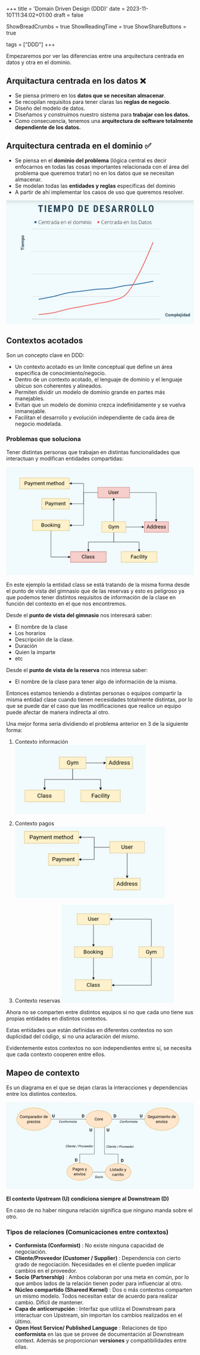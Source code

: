 +++
title = 'Domain Driven Design (DDD)'
date = 2023-11-10T11:34:02+01:00
draft = false

ShowBreadCrumbs = true
ShowReadingTime = true
ShowShareButtons = true

tags = ["DDD"]
+++

Empezaremos por ver las diferencias entre una arquitectura centrada en datos y otra en el dominio.

## Arquitactura centrada en los datos ❌

- Se piensa primero en los **datos que se necesitan almacenar**.
- Se recopilan requisitos para tener claras las **reglas de negocio**.
- Diseño del modelo de datos.
- Diseñamos y construimos nuestro sistema para **trabajar con los datos.**
- Como consecuencia, tenemos una **arquitectura de software totalmente dependiente de los datos.**

## Arquitectura centrada en el dominio ✅

- Se piensa en el **dominio del problema** (lógica central es decir enfocarnos en todas las cosas importantes relacionada con el área del problema que queremos tratar) no en los datos que se necesitan almacenar.
- Se modelan todas las **entidades y reglas** especificas del dominio
- A partir de ahí implementar los casos de uso que queremos resolver.

![DDD](../../images/DDD.png)

## Contextos acotados

Son un concepto clave en DDD:

- Un contexto acotado es un límite conceptual que define un área especifica de conocimiento/negocio.
- Dentro de un contexto acotado, el lenguaje de dominio y el lenguaje ubicuo son coherentes y alineados.
- Permiten dividir un modelo de dominio grande en partes más manejables.
- Evitan que un modelo de dominio crezca indefinidamente y se vuelva inmanejable.
- Facilitan el desarrollo y evolución independiente de cada área de negocio modelada.

### Problemas que soluciona

Tener distintas personas que trabajan en distintas funcionalidades que interactuan y modifican entidades compartidas:

![Diagrama-DDD](../../images/DDD-diagrama.png)

En este ejemplo la entidad class se está tratando de la misma forma desde el punto de vista del gimnasio que de las reservas y esto es peligroso ya que podemos tener distintos requisitos de información de la clase en función del contexto en el que nos encontremos.

Desde el **punto de vista del gimnasio** nos interesará saber:

- El nombre de la clase
- Los horarios
- Descripción de la clase.
- Duración
- Quien la imparte
- etc

Desde el **punto de vista de la reserva** nos interesa saber:

- El nombre de la clase para tener algo de información de la misma.

Entonces estamos teniendo a distintas personas o equipos compartir la misma entidad clase cuando tienen necesidades totalmente distintas, por lo que se puede dar el caso que las modificaciones que realice un equipo puede afectar de manera indirecta al otro.

Una mejor forma sería dividiendo el problema anterior en 3 de la siguiente forma:

1. Contexto información
![DDD-info](../../images/DDD-info.png)

2. Contexto pagos
![DDD-pagos](../../images/DDD-pagos.png)

3. Contexto reservas
![DDD-reservas](../../images/DDD-reservas.png)

Ahora no se comparten entre distintos equipos si no que cada uno tiene sus propias entidades en distintos contextos.

Estas entidades que están definidas en diferentes contextos no son duplicidad del código, si no una aclaración del mismo.

Evidentemente estos contextos no son independientes entre sí, se necesita que cada contexto cooperen entre ellos.

## Mapeo de contexto

Es un diagrama en el que se dejan claras la interacciones y dependencias entre los distintos contextos.

![DDD-mapeo](../../images/DDD-mapeo.png)

**El contexto Upstream (U) condiciona siempre al Downstream (D)**

En caso de no haber ninguna relación significa que ninguno manda sobre el otro.

### Tipos de relaciones (Comunicaciones entre contextos)

- **Conformista (Conformist)** : No existe ninguna capacidad de negociación.
- **Cliente/Proveedor (Customer / Supplier)** : Dependencia con cierto grado de negociación. Necesidades en el cliente pueden implicar cambios en el proveedor.
- **Socio (Partnership)** : Ambos colaboran por una meta en común, por lo que ambos lados de la relación tienen poder para influenciar al otro.
- **Núcleo compartido (Shareed Kernel)** : Dos o más contextos comparten un mismo modelo. Todos necesitan estar de acuerdo para realizar cambio. Difícil de mantener.
- **Capa de anticorrupción** : Interfaz que utiliza el Downstream para interactuar con Upstream, sin importan los cambios realizados en el último.
- **Open Host Service/ Published Language** : Relaciones de tipo **conformista** en las que se provee de documentación al Downstream context. Además se proporcionan **versiones** y compatibilidades entre ellas.
